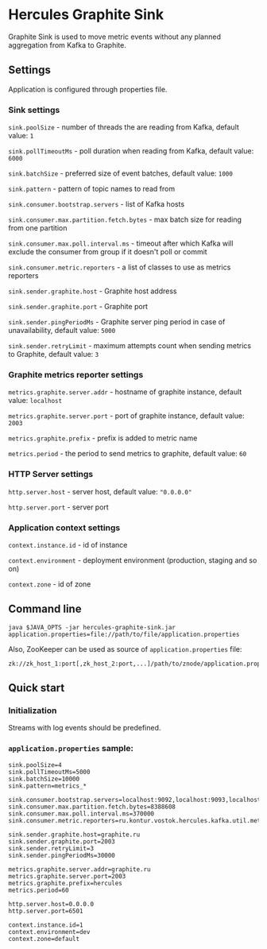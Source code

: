 # Hercules Graphite Sink
Graphite Sink is used to move metric events without any planned aggregation from Kafka to Graphite.

## Settings
Application is configured through properties file.

### Sink settings
`sink.poolSize` - number of threads the are reading from Kafka, default value: `1`

`sink.pollTimeoutMs` - poll duration when reading from Kafka, default value: `6000`

`sink.batchSize` - preferred size of event batches, default value: `1000`

`sink.pattern` - pattern of topic names to read from

`sink.consumer.bootstrap.servers` - list of Kafka hosts

`sink.consumer.max.partition.fetch.bytes` - max batch size for reading from one partition

`sink.consumer.max.poll.interval.ms` - timeout after which Kafka will exclude the consumer from group if it doesn't poll or commit

`sink.consumer.metric.reporters` - a list of classes to use as metrics reporters

`sink.sender.graphite.host` - Graphite host address

`sink.sender.graphite.port` - Graphite port

`sink.sender.pingPeriodMs` - Graphite server ping period in case of unavailability, default value: `5000`

`sink.sender.retryLimit` - maximum attempts count when sending metrics to Graphite, default value: `3`

### Graphite metrics reporter settings
`metrics.graphite.server.addr` - hostname of graphite instance, default value: `localhost`

`metrics.graphite.server.port` - port of graphite instance, default value: `2003`

`metrics.graphite.prefix` - prefix is added to metric name

`metrics.period` - the period to send metrics to graphite, default value: `60`

### HTTP Server settings
`http.server.host` - server host, default value: `"0.0.0.0"`

`http.server.port` - server port

### Application context settings
`context.instance.id` - id of instance

`context.environment` - deployment environment (production, staging and so on)

`context.zone` - id of zone

## Command line
`java $JAVA_OPTS -jar hercules-graphite-sink.jar application.properties=file://path/to/file/application.properties`

Also, ZooKeeper can be used as source of `application.properties` file:  
```
zk://zk_host_1:port[,zk_host_2:port,...]/path/to/znode/application.properties
```

## Quick start
### Initialization
Streams with log events should be predefined.

### `application.properties` sample:
```properties
sink.poolSize=4
sink.pollTimeoutMs=5000
sink.batchSize=10000
sink.pattern=metrics_*

sink.consumer.bootstrap.servers=localhost:9092,localhost:9093,localhost:9094
sink.consumer.max.partition.fetch.bytes=8388608
sink.consumer.max.poll.interval.ms=370000
sink.consumer.metric.reporters=ru.kontur.vostok.hercules.kafka.util.metrics.GraphiteReporter

sink.sender.graphite.host=graphite.ru
sink.sender.graphite.port=2003
sink.sender.retryLimit=3
sink.sender.pingPeriodMs=30000

metrics.graphite.server.addr=graphite.ru
metrics.graphite.server.port=2003
metrics.graphite.prefix=hercules
metrics.period=60

http.server.host=0.0.0.0
http.server.port=6501 

context.instance.id=1
context.environment=dev
context.zone=default
```
